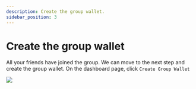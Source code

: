 ```yaml
---
description: Create the group wallet.
sidebar_position: 3
---
```


# Create the group wallet

All your friends have joined the group. We can move to the next step and create the group wallet.
On the dashboard page, click `Create Group Wallet`

![](/img/create-group-wallet-1.png)
